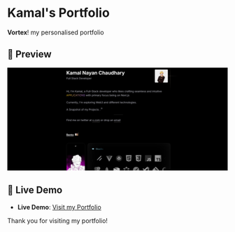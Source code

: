 # Kamal's Portfolio

**Vortex**! my personalised portfolio

## 📸 Preview

![Portfolio Preview](./public/images/preview.png)

## 🔗 Live Demo

- **Live Demo**: [Visit my Portfolio]('https://vortex-lemon.vercel.app/')

Thank you for visiting my portfolio!

